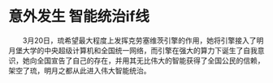 # 意外发生 智能统治if线
&emsp;&emsp;3月20日，琉希望最大程度上发挥克劳塞维茨引擎的作用，她将引擎接入了明月堡大学的中央超级计算机和全国统一网络，而引擎在强大的算力下诞生了自我意识，她向全国宣告了自己的存在，并用其无比伟大的智能获得了全国公民的信赖，架空了琉，明月之都从此进入伟大智能统治。  